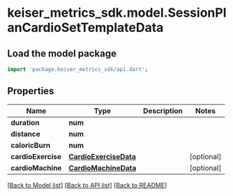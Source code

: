 # keiser_metrics_sdk.model.SessionPlanCardioSetTemplateData

## Load the model package
```dart
import 'package:keiser_metrics_sdk/api.dart';
```

## Properties
Name | Type | Description | Notes
------------ | ------------- | ------------- | -------------
**duration** | **num** |  | 
**distance** | **num** |  | 
**caloricBurn** | **num** |  | 
**cardioExercise** | [**CardioExerciseData**](CardioExerciseData.md) |  | [optional] 
**cardioMachine** | [**CardioMachineData**](CardioMachineData.md) |  | [optional] 

[[Back to Model list]](../README.md#documentation-for-models) [[Back to API list]](../README.md#documentation-for-api-endpoints) [[Back to README]](../README.md)


